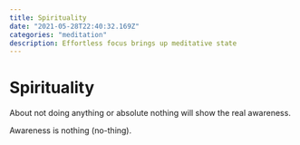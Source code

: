 ```yaml
---
title: Spirituality
date: "2021-05-28T22:40:32.169Z"
categories: "meditation"
description: Effortless focus brings up meditative state
---
```


# Spirituality

About not doing anything or absolute nothing will show the real awareness.

Awareness is nothing (no-thing).
